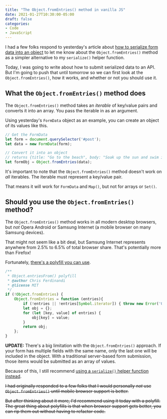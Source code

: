 ```yaml
---
title: "The Object.fromEntries() method in vanilla JS"
date: 2021-01-27T10:30:00-05:00
draft: false
categories:
- Code
- JavaScript
---
```


I had a few folks respond to yesterday's article about [how to serialize form data into an object](/how-to-serialize-form-data-with-vanilla-js/) to let me know about the `Object.fromEntries()` method as a simpler alternative to my `serialize()` helper function.

Today, I was going to write about how to submit serialized data to an API. But I'm going to push that until tomorrow so we can first look at the `Object.fromEntries()`, how it works, and whether or not you should use it.

## What the `Object.fromEntries()` method does

The `Object.fromEntries()` method takes an _iterable_ of key/value pairs and converts it into an array. You pass the iterable in as an argument.

Using yesterday's `FormData` object as an example, you can create an object of its values like this.

```js
// Get the FormData
let form = document.querySelector('#post');
let data = new FormData(form);

// Convert it into an object
// returns {title: "Go to the beach", body: "Soak up the sun and swim in the ocean.", userId: "1"}
let formObj = Object.fromEntries(data);
```

It's important to note that the `Object.fromEntries()` method doesn't work on _all_ iterables. The iterable must represent a key/value pair.

That means it will work for `FormData` and `Map()`, but not for arrays or `Set()`.

## Should you use the `Object.fromEntries()` method?

The `Object.fromEntries()` method works in all modern desktop browsers, but _not_ Opera Android or Samsung Internet (a mobile browser on many Samsung devices).

That might not seem like a bit deal, but Samsung Internet represents anywhere from 2.5% to 6.5% of total browser share. That's potentially more than Firefox!

Fortunately, [there's a polyfill you can use](https://vanillajstoolkit.com/polyfills/objectfromentries/).

```js
/**
 * Object.entriesFrom() polyfill
 * @author Chris Ferdinandi
 * @license MIT
 */
if (!Object.fromEntries) {
	Object.fromEntries = function (entries){
		if (!entries || !entries[Symbol.iterator]) { throw new Error('Object.fromEntries() requires a single iterable argument'); }
		let obj = {};
		for (let [key, value] of entries) {
			obj[key] = value;
		}
		return obj;
	};
}
```

**UPDATE:** There's a big limitation with the `Object.fromEntries()` approach. If your form has multiple fields with the same name, only the last one will be included in the object. With a traditional server-based form submission, those items would be submitted as an array of values.

Because of this, I still recommend [using a `serialize()` helper function instead](/how-to-serialize-form-data-with-vanilla-js/).

~~I had originally responded to a few folks that I would personally _not_ use `Object.fromEntries()` until mobile browser support is better.~~

~~But after thinking about it more, I'd recommend using it today with a polyfill. The great thing about polyfills is that when browser support gets better, you can rip them out without having to refactor code.~~